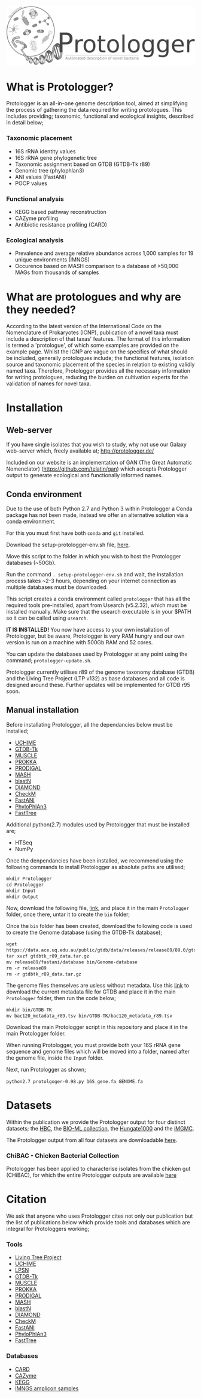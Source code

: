 ![logo](/images/Protologger-logo.png)


# What is Protologger?

Protologger is an all-in-one genome description tool, aimed at simplifying the process of gathering the data required for writing protologues. This includes providing; taxonomic, functional and ecological insights, described in detail below;

### Taxonomic placement
- 16S rRNA identity values
- 16S rRNA gene phylogenetic tree
- Taxonomic assignment based on GTDB (GTDB-Tk r89)
- Genomic tree (phylophlan3)
- ANI values (FastANI)
- POCP values

### Functional analysis
- KEGG based pathway reconstruction
- CAZyme profiling
- Antibiotic resistance profiling (CARD)

### Ecological analysis
- Prevalence and average relative abundance across 1,000 samples for 19 unique environments (IMNGS)
- Occurence based on MASH comparison to a database of >50,000 MAGs from thousands of samples

# What are protologues and why are they needed?
According to the latest version of the International Code on the Nomenclature of Prokaryotes (ICNP), publication of a novel taxa must include a description of that taxas' features. The format of this information is termed a 'protologue', of which some examples are provided on the example page. Whilst the ICNP are vague on the specifics of what should be included, generally protologues include; the functional features, isolation source and taxonomic placement of the species in relation to existing validly named taxa.
Therefore, Protologger provides all the necessary information for writing protologues, reducing the burden on cultivation experts for the validation of names for novel taxa.

# Installation

## Web-server

If you have single isolates that you wish to study, why not use our Galaxy web-server which, freely available at; http://protologger.de/

Included on our website is an implementation of GAN (The Great Automatic Nomenclator) (https://github.com/telatin/gan) which accepts Protologger output to generate ecological and functionally informed names.


## Conda environment

Due to the use of both Python 2.7 and Python 3 within Protologger a Conda package has not been made, instead we offer an alternative solution via a conda environment.

For this you must first have both `conda` and `git` installed.

Download the setup-protologger-env.sh file, [here](https://github.com/thh32/Protologger/blob/master/scripts/setup-protologger-env.sh).

Move this script to the folder in which you wish to host the Protologger databases (~50Gb).

Run the command `. setup-protologger-env.sh` and wait, the installation process takes ~2-3 hours, depending on your internet connection as multiple databases must be downloaded.

This script creates a conda environment called `protologger` that has all the required tools pre-installed, apart from Usearch (v5.2.32), which must be installed manually. Make sure that the usearch executable is in your $PATH so it can be called using `usearch`.

<b> IT IS INSTALLED!</b> You now have access to your own installation of Protologger, but be aware, Protologger is very RAM hungry and our own version is run on a machine with 500Gb RAM and 52 cores.

You can update the databases used by Protologger at any point using the command; `protologger-update.sh`.

Protologger currently utilises r89 of the genome taxonomy database (GTDB) and the Living Tree Project (LTP v132) as base databases and all code is designed around these. Further updates will be implemented for GTDB r95 soon.


## Manual installation

Before installating Protologger, all the dependancies below must be installed;
- [UCHIME](https://www.ncbi.nlm.nih.gov/pmc/articles/PMC3150044/pdf/btr381.pdf)
- [GTDB-Tk](https://academic.oup.com/bioinformatics/article/36/6/1925/5626182)
- [MUSCLE](https://academic.oup.com/nar/article/32/5/1792/2380623)
- [PROKKA](https://academic.oup.com/bioinformatics/article/30/14/2068/2390517)
- [PRODIGAL](https://bmcbioinformatics.biomedcentral.com/articles/10.1186/1471-2105-11-119)
- [MASH](https://genomebiology.biomedcentral.com/articles/10.1186/s13059-016-0997-x)
- [blastN](https://www.sciencedirect.com/science/article/pii/S0022283605803602?via%3Dihub)
- [DIAMOND](https://www.nature.com/articles/nmeth.3176)
- [CheckM](https://genome.cshlp.org/content/25/7/1043)
- [FastANI](https://www.nature.com/articles/s41467-018-07641-9)
- [PhyloPhlAn3](https://www.nature.com/articles/s41467-020-16366-7)
- [FastTree](https://academic.oup.com/mbe/article/26/7/1641/1128976)

Additional python(2.7) modules used by Protologger that must be installed are;
- HTSeq
- NumPy

Once the denpendancies have been installed, we recommend using the following commands to install Protologger as absolute paths are utilised;

```
mkdir Protologger
cd Protologger
mkdir Input
mkdir Output
```

Now, download the following file, [link](https://drive.google.com/file/d/1T_GvXV0Dt4_v1BG-Ng88xpvgGIE5pNKn/view?usp=sharing), and place it in the main `Protologger` folder, once there, untar it to create the `bin` folder;

Once the `bin` folder has been created, download the following code is used to create the Genome database (using the GTDB-Tk database);
```
wget https://data.ace.uq.edu.au/public/gtdb/data/releases/release89/89.0/gtdbtk_r89_data.tar.gz
tar xvzf gtdbtk_r89_data.tar.gz
mv release89/fastani/database bin/Genome-database
rm -r release89
rm -r gtdbtk_r89_data.tar.gz
```
The genome files themselves are usless without metadata. Use this [link](https://drive.google.com/file/d/1P4GFdPyv_82P6ydHHlWFhYsBB0Z6CDpt/view?usp=sharing) to download the current metadata file for GTDB and place it in the main `Protologger` folder, then run the code below;

```
mkdir bin/GTDB-TK
mv bac120_metadata_r89.tsv bin/GTDB-TK/bac120_metadata_r89.tsv
```

Download the main Protologger script in this repository and place it in the main Protologger folder.

When running Protologger, you must provide both your 16S rRNA gene sequence and genome files which will be moved into a folder, named after the genome file, inside the `Input` folder.

Next, run Protologger as shown;

```python2.7 protolgoger-0.98.py 16S_gene.fa GENOME.fa```


# Datasets
Within the publication we provide the Protologger output for four distinct datasets; the [HBC](https://www.nature.com/articles/s41587-018-0009-7), the [BIO-ML collection](https://www.nature.com/articles/s41591-019-0559-3), the [Hungate1000](https://www.nature.com/articles/nbt.4110) and the [iMGMC](https://www.sciencedirect.com/science/article/pii/S2211124720301972?via%3Dihub). 

The Protologger output from all four datasets are downloadable [here](https://drive.google.com/file/d/1abNuXifhd2mH8txxkVhUO9MOZLcMETTb/view?usp=sharing).

### ChiBAC - Chicken Bacterial Collection
Protologger has been applied to characterise isolates from the chicken gut (CHiBAC), for which the entire Protologger outputs are available [here](https://drive.google.com/file/d/19icEV9xH6PBiW1Mekd2duG6IJP3jf9HY/view?usp=sharing)


# Citation
We ask that anyone who uses Protologger cites not only our publication but the list of publications below which provide tools and databases which are integral for Protologgers working;

### Tools
- [Living Tree Project](https://www.sciencedirect.com/science/article/abs/pii/S072320200800060X?via%3Dihub)
- [UCHIME](https://www.ncbi.nlm.nih.gov/pmc/articles/PMC3150044/pdf/btr381.pdf)
- [LPSN](https://www.ncbi.nlm.nih.gov/pmc/articles/PMC3965054/pdf/gkt1111.pdf)
- [GTDB-Tk](https://academic.oup.com/bioinformatics/article/36/6/1925/5626182)
- [MUSCLE](https://academic.oup.com/nar/article/32/5/1792/2380623)
- [PROKKA](https://academic.oup.com/bioinformatics/article/30/14/2068/2390517)
- [PRODIGAL](https://bmcbioinformatics.biomedcentral.com/articles/10.1186/1471-2105-11-119)
- [MASH](https://genomebiology.biomedcentral.com/articles/10.1186/s13059-016-0997-x)
- [blastN](https://www.sciencedirect.com/science/article/pii/S0022283605803602?via%3Dihub)
- [DIAMOND](https://www.nature.com/articles/nmeth.3176)
- [CheckM](https://genome.cshlp.org/content/25/7/1043)
- [FastANI](https://www.nature.com/articles/s41467-018-07641-9)
- [PhyloPhlAn3](https://www.nature.com/articles/s41467-020-16366-7)
- [FastTree](https://academic.oup.com/mbe/article/26/7/1641/1128976)

### Databases 
- [CARD](https://academic.oup.com/nar/article/48/D1/D517/5608993)
- [CAZyme](https://academic.oup.com/nar/article/37/suppl_1/D233/1003505)
- [KEGG](https://academic.oup.com/nar/article/27/1/29/1238108)
- [IMNGS amplicon samples](https://www.nature.com/articles/srep33721)


